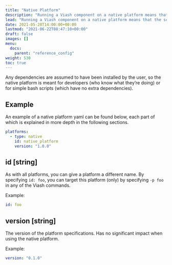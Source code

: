 ```yaml
---
title: "Native Platform"
description: "Running a Viash component on a native platform means that the script will be executed in your current environment."
lead: "Running a Viash component on a native platform means that the script will be executed in your current environment."
date: 2021-05-28T14:00:00+00:00
lastmod: "2021-06-22T08:47:10+00:00"
draft: false
images: []
menu:
  docs:
    parent: "reference_config"
weight: 530
toc: true
---
```




Any dependencies are assumed to have been installed by the user, so the
native platform is meant for developers (who know what they’re doing) or
for simple bash scripts (which have no extra dependencies).

## Example

An example of a native platform yaml can be found below, each part of
which is explained in more depth in the following sections.

``` yaml
platforms:
  - type: native
    id: native_platform
    version: "1.0.0"
```

## id \[string\]

As with all platforms, you can give a platform a different name. By
specifying `id: foo`, you can target this platform (only) by specifying
`-p foo` in any of the Viash commands.

Example:

``` yaml
id: foo
```

## version \[string\]

The version of the platform specifications. Has no significant impact
when using the native platform.

Example:

``` yaml
version: "0.1.0"
```
